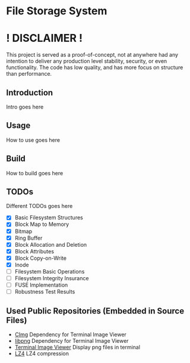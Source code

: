 # File Storage System

# ! DISCLAIMER !

This project is served as a proof-of-concept, not at anywhere had any intention
to deliver any production level stability, security, or even functionality.
The code has low quality, and has more focus on structure than performance.

## Introduction

Intro goes here

## Usage

How to use goes here

## Build

How to build goes here

## TODOs

Different TODOs goes here

 - [x] Basic Filesystem Structures
 - [x] Block Map to Memory
 - [x] Bitmap
 - [x] Ring Buffer
 - [x] Block Allocation and Deletion
 - [x] Block Attributes
 - [x] Block Copy-on-Write
 - [x] Inode
 - [ ] Filesystem Basic Operations
 - [ ] Filesystem Integrity Insurance
 - [ ] FUSE Implementation
 - [ ] Robustness Test Results

## Used Public Repositories (Embedded in Source Files)
 * [CImg](https://github.com/GreycLab/CImg) Dependency for Terminal Image Viewer
 * [libpng](https://github.com/pnggroup/libpng) Dependency for Terminal Image Viewer
 * [Terminal Image Viewer](https://github.com/stefanhaustein/TerminalImageViewer.git) Display png files in terminal
 * [LZ4](https://github.com/lz4/lz4) LZ4 compression
